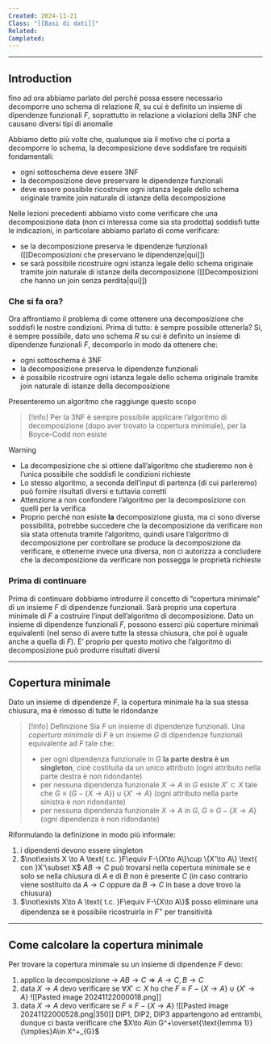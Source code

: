 ```yaml
---
Created: 2024-11-21
Class: "[[Basi di dati]]"
Related: 
Completed:
---
```

---
## Introduction
fino ad ora abbiamo parlato del perché possa essere necessario decomporre uno schema di relazione $R$, su cui è definito un insieme di dipendenze funzionali $F$, soprattutto in relazione a violazioni della 3NF che causano diversi tipi di anomalie

Abbiamo detto più volte che, qualunque sia il motivo che ci porta a decomporre lo schema, la decomposizione deve soddisfare tre requisiti fondamentali:
- ogni sottoschema deve essere 3NF
- la decomposizione deve preservare le dipendenze funzionali
- deve essere possibile ricostruire ogni istanza legale dello schema originale tramite join naturale di istanze della decomposizione

Nelle lezioni precedenti abbiamo visto come verificare che una decomposizione data (non ci interessa come sia sta prodotta) soddisfi tutte le indicazioni, in particolare abbiamo parlato di come verificare:
- se la decomposizione preserva le dipendenze funzionali ([[Decomposizioni che preservano le dipendenze|qui]])
- se sarà possibile ricostruire ogni istanza legale dello schema originale tramite join naturale di istanze della decomposizione ([[Decomposizioni che hanno un join senza perdita|qui]])

### Che si fa ora?
Ora affrontiamo il problema di come ottenere una decomposizione che soddisfi le nostre condizioni.
Prima di tutto: è sempre possibile ottenerla? Si, è sempre possibile, dato uno schema $R$ su cui è definito un insieme di dipendenze funzionali $F$, decomporlo in modo da ottenere che:
- ogni sottoschema è 3NF
- la decomposizione preserva le dipendenze funzionali
- è possibile ricostruire ogni istanza legale dello schema originale tramite join naturale di istanze della decomposizione

Presenteremo un algoritmo che raggiunge questo scopo

>[!info]
>Per la 3NF è sempre possibile applicare l’algoritmo di decomposizione (dopo aver trovato la copertura minimale), per la Boyce-Codd non esiste

>[!warning]
>- La decomposizione che si ottiene dall’algoritmo che studieremo non è l’unica possibile che soddisfi le condizioni richieste
>- Lo stesso algoritmo, a seconda dell’input di partenza (di cui parleremo) può fornire risultati diversi e tuttavia corretti
>- Attenzione a non confondere l’algoritmo per la decomposizione con quelli per la verifica
>- Proprio perché non esiste **la** decomposizione giusta, ma ci sono diverse possibilità, potrebbe succedere che la decomposizione da verificare non sia stata ottenuta tramite l’algoritmo, quindi usare l’algoritmo di decomposizione per controllare se produce la decomposizione da verificare, e ottenerne invece una diversa, non ci autorizza a concludere che la decomposizione da verificare non possegga le proprietà richieste 

### Prima di continuare
Prima di continuare dobbiamo introdurre il concetto di “copertura minimale” di un insieme $F$ di dipendenze funzionali. Sarà proprio una copertura minimale di $F$ a costruire l’input dell’algoritmo di decomposizione. Dato un insieme di dipendenze funzionali $F$, possono esserci più coperture minimali equivalenti (nel senso di avere tutte la stessa chiusura, che poi è uguale anche a quella di $F$). E’ proprio per questo motivo che l’algoritmo di decomposizione può produrre risultati diversi

---
## Copertura minimale
Dato un insieme di dipendenze $F$, la copertura minimale ha la sua stessa chiusura, ma è rimosso di tutte le ridondanze 

>[!info] Definizione
>Sia $F$ un insieme di dipendenze funzionali. Una *copertura minimale* di $F$ è un insieme $G$ di dipendenze funzionali equivalente ad $F$ tale che:
>- per ogni dipendenza funzionale in $G$ **la parte destra è un singleton**, cioè costituita da un unico attributo (ogni attributo nella parte destra è non ridondante)
>- per nessuna dipendenza funzionale $X\to A$ in $G$ esiste $X'\subset X$ tale che $G\equiv (G-\{X\to A\})\cup \{X'\to A\}$ (ogni attributo nella parte sinistra è non ridondante)
>- per nessuna dipendenza funzionale $X\to A$ in $G$, $G\equiv G-\{X\to A\}$ (ogni dipendenza è non ridondante)

Riformulando la definizione in modo più informale:
1. i dipendenti devono essere singleton
2. $\not\exists X \to A \text{ t.c. }F\equiv F-\{X\to A\}\cup \{X'\to A\} \text{ con }X'\subset X$
	$AB\to C$ può trovarsi nella copertura minimale se e solo se nella chiusura di $A$ e di $B$ non è presente $C$ (in caso contrario viene sostituito da $A\to C$ oppure da $B\to C$ in base a dove trovo la chiusura)
3. $\not\exists X\to A \text{ t.c. }F\equiv F-\{X\to A\}$
	posso eliminare una dipendenza se è possibile ricostruirla in $F^+$ per transitività

---
## Come calcolare la copertura minimale
Per trovare la copertura minimale su un insieme di dipendenze $F$ devo:
1. applico la decomposizione → $AB\to C\Rightarrow A\to C,B\to C$
2. data $X\to A$ devo verificare se $\forall X'\subset X$ ho che $F\equiv F-\{X\to A\}\cup \{X'\to A\}$
	![[Pasted image 20241122000018.png]]
3. data $X\to A$ devo verificare se $F\equiv F-\{X\to A\}$
	![[Pasted image 20241122000528.png|350]]
	$\text{DIP1, DIP2, DIP3}$ appartengono ad entrambi, dunque ci basta verificare che $X\to A\in G^+\overset{\text{lemma 1}}{\implies}A\in X^+_{G}$
